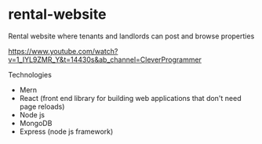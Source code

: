 # rental-website
Rental website where tenants and landlords can post and browse properties 

https://www.youtube.com/watch?v=1_IYL9ZMR_Y&t=14430s&ab_channel=CleverProgrammer

Technologies
  * Mern
  * React (front end library for building web applications that don't need page reloads)
  * Node js
  * MongoDB
  * Express (node js framework)
